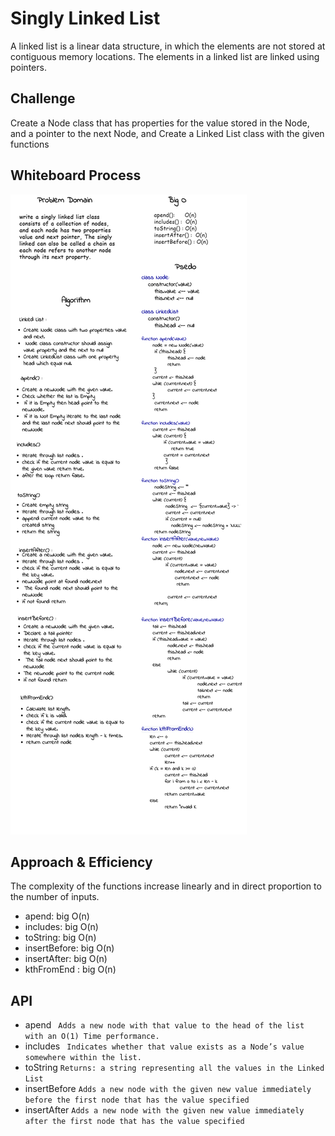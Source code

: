 # Singly Linked List
<!-- Short summary or background information -->
A linked list is a linear data structure, in which the elements are not stored at contiguous memory locations. The elements in a linked list are linked using pointers.
## Challenge
<!-- Description of the challenge -->
Create a Node class that has properties for the value stored in the Node, and a pointer to the next Node, and Create a Linked List class with the given functions
## Whiteboard Process
<!-- Embedded whiteboard image -->
![img](./cc.png)
## Approach & Efficiency
<!-- What approach did you take? Why? What is the Big O space/time for this approach? -->
 The complexity of the functions increase linearly and in direct proportion to the number of inputs.
- apend: big O(n)
- includes: big O(n)
- toString: big O(n)
- insertBefore: big O(n)
- insertAfter: big O(n)
- kthFromEnd : big O(n)
## API
<!-- Description of each method publicly available to your Linked List -->

- apend
     ` Adds a new node with that value to the head of the list with an O(1) Time performance.`
- includes
     ` Indicates whether that value exists as a Node’s value somewhere within the list.`
- toString
     `Returns: a string representing all the values in the Linked List`
- insertBefore
     `Adds a new node with the given new value immediately before the first node that has the value specified`
- insertAfter
     `Adds a new node with the given new value immediately after the first node that has the value specified`

